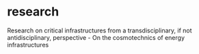 # research
Research on critical infrastructures from a transdisciplinary, if not antidisciplinary, perspective - On the cosmotechnics of energy infrastructures
